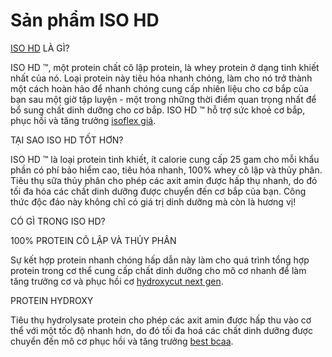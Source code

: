 <h1>Sản phẩm ISO HD</h1>
<p><a href="http://sieuthicobap.com/iso-hd-5lbs-441.html">ISO HD</a> LÀ GÌ?</p>

<p>ISO HD &trade;, một protein chất cô lập protein, là whey protein ở dạng tinh khiết nhất của nó. Loại protein này tiêu hóa nhanh chóng, làm cho nó trở thành một cách hoàn hảo để nhanh chóng cung cấp nhiên liệu cho cơ bắp của bạn sau một giờ tập luyện - một trong những thời điểm quan trọng nhất để bổ sung chất dinh dưỡng cho cơ bắp. ISO HD &trade; hỗ trợ sức khoẻ cơ bắp, phục hồi và tăng trưởng <a href="http://sieuthicobap.com/iso-flex-whey-protein-5lbs-599.html">isoflex giá</a>.</p>

<p>TẠI SAO ISO HD TỐT HƠN?</p>

<p>ISO HD &trade; là loại protein tinh khiết, ít calorie cung cấp 25 gam cho mỗi khẩu phần có phí bảo hiểm cao, tiêu hóa nhanh, 100% whey cô lập và thủy phân. Tiêu thụ sữa thủy phân cho phép các axit amin được hấp thụ nhanh, do đó tối đa hóa các chất dinh dưỡng được chuyển đến cơ bắp của bạn. Công thức độc đáo này không chỉ có giá trị dinh dưỡng mà còn là hương vị!</p>

<p>CÓ GÌ TRONG ISO HD?</p>

<p>100% PROTEIN CÔ LẬP VÀ THỦY PHÂN</p>

<p>Sự kết hợp protein nhanh chóng hấp dẫn này làm cho quá trình tổng hợp protein trong cơ thể cung cấp chất dinh dưỡng cho mô cơ nhanh để làm tăng trưởng cơ và phục hồi cơ <a href="http://sieuthicobap.com/hydroxycut-next-gen-100v-443.html">hydroxycut next gen</a>.</p>

<p>PROTEIN HYDROXY</p>

<p>Tiêu thụ hydrolysate protein cho phép các axit amin được hấp thu vào cơ thể với một tốc độ nhanh hơn, do đó tối đa hoá các chất dinh dưỡng được chuyển đến mô cơ phục hồi và tăng trưởng <a href="http://sieuthicobap.com/best-bcaa-(30-lan-dung)-407.html">best bcaa</a>.</p>
